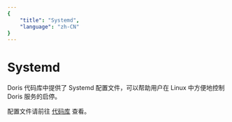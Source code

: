 ```yaml
---
{
    "title": "Systemd",
    "language": "zh-CN"
}
---
```


<!--
Licensed to the Apache Software Foundation (ASF) under one
or more contributor license agreements.  See the NOTICE file
distributed with this work for additional information
regarding copyright ownership.  The ASF licenses this file
to you under the Apache License, Version 2.0 (the
"License"); you may not use this file except in compliance
with the License.  You may obtain a copy of the License at

  http://www.apache.org/licenses/LICENSE-2.0

Unless required by applicable law or agreed to in writing,
software distributed under the License is distributed on an
"AS IS" BASIS, WITHOUT WARRANTIES OR CONDITIONS OF ANY
KIND, either express or implied.  See the License for the
specific language governing permissions and limitations
under the License.
-->

# Systemd

Doris 代码库中提供了 Systemd 配置文件，可以帮助用户在 Linux 中方便地控制 Doris 服务的启停。

配置文件请前往 [代码库](https://github.com/apache/incubator-doris/tree/master/tools/systemd) 查看。
